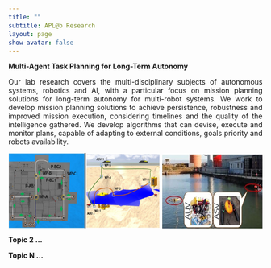 ```yaml
---
title: ""
subtitle: APL@b Research
layout: page
show-avatar: false
---
```


**Multi-Agent Task Planning for Long-Term Autonomy**

<p align="justify">
Our lab research covers the multi-disciplinary subjects of autonomous systems, robotics and AI, with a particular focus on mission planning solutions for long-term autonomy for multi-robot systems. We work to develop mission planning solutions  to achieve persistence, robustness and improved mission execution, considering timelines and the quality of the intelligence gathered. We develop algorithms that can devise, execute and monitor plans, capable of adapting to external conditions, goals priority and robots availability.
</p>

<p align="center"> <img src="/img/topic1.jpg" align="center" width="300" height="150">  <img src="/img/topic12.jpg" align="center" width="200" height="150"></p>

**Topic 2 ...**

**Topic N ...**




